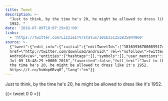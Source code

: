 ```yaml
---
title: Tweet
description: >-
  "Just to think, by the time he's 20, he might be allowed to dress like it's
  1952. "
date: '2018-07-09T18:07:29+01:00'
links:
  - 'https://twitter.com/LizzieITV/status/1016351355835944960'
source: >-
  {"tweet":{"edit_info":{"initial":{"editTweetIds":["1016393670008991748"],"editableUntil":"2018-07-09T19:48:29.268Z","editsRemaining":"5","isEditEligible":true}},"retweeted":false,"source":"<a
  href=\"http://twitter.com/download/android\" rel=\"nofollow\">Twitter for
  Android</a>","entities":{"hashtags":[],"symbols":[],"user_mentions":[],"urls":[{"url":"https://t.co/hvWop6Rvq0","expanded_url":"https://twitter.com/LizzieITV/status/1016351355835944960","display_url":"twitter.com/LizzieITV/stat…","indices":["81","104"]}]},"display_text_range":["0","104"],"favorite_count":"0","id_str":"1016393670008991748","truncated":false,"retweet_count":"0","id":"1016393670008991748","possibly_sensitive":false,"created_at":"Mon
  Jul 09 18:48:29 +0000 2018","favorited":false,"full_text":"Just to think, by
  the time he's 20, he might be allowed to dress like it's 1952.
  https://t.co/hvWop6Rvq0","lang":"en"}}
---
```

Just to think, by the time he's 20, he might be allowed to dress like it's 1952. 
    
{{< tweet 0 0 >}}
    
